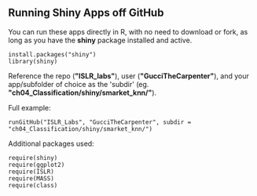 ## Running Shiny Apps off GitHub

You can run these apps directly in R, with no need to download or fork, as long as you have the **shiny** package installed and active. 
```
install.packages("shiny")
library(shiny)
```

Reference the repo (**"ISLR_labs"**), user (**"GucciTheCarpenter"**), and your app/subfolder of choice as the 'subdir' (eg. **"ch04_Classification/shiny/smarket_knn/"**).

Full example:
```
runGitHub("ISLR_Labs", "GucciTheCarpenter", subdir = "ch04_Classification/shiny/smarket_knn/")
```

Additional packages used:
```
require(shiny)
require(ggplot2)
require(ISLR)
require(MASS)
require(class)
```
